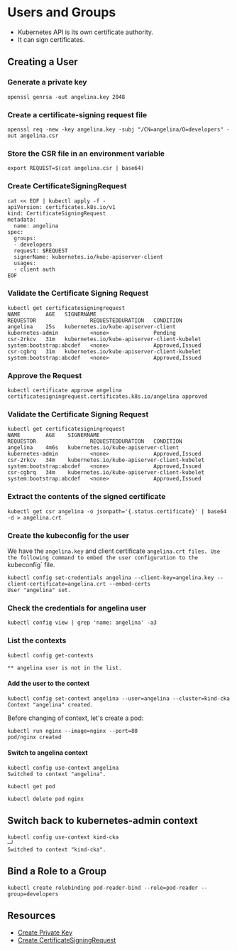 # Users and Groups

- Kubernetes API is its own certificate authority.
- It can sign certificates.

## Creating a User

### Generate a private key

```shell
openssl genrsa -out angelina.key 2048
```

### Create a certificate-signing request file

```shell
openssl req -new -key angelina.key -subj "/CN=angelina/O=developers" -out angelina.csr
```

### Store the CSR file in an environment variable

```shell
export REQUEST=$(cat angelina.csr | base64)
```

### Create CertificateSigningRequest

```shell
cat << EOF | kubectl apply -f -
apiVersion: certificates.k8s.io/v1
kind: CertificateSigningRequest
metadata:
  name: angelina
spec:
  groups:
  - developers
  request: $REQUEST
  signerName: kubernetes.io/kube-apiserver-client
  usages:
  - client auth
EOF
```

### Validate the Certificate Signing Request

```shell
kubectl get certificatesigningrequest
NAME        AGE   SIGNERNAME                                    REQUESTOR                 REQUESTEDDURATION   CONDITION
angelina    25s   kubernetes.io/kube-apiserver-client           kubernetes-admin          <none>              Pending
csr-2rkcv   31m   kubernetes.io/kube-apiserver-client-kubelet   system:bootstrap:abcdef   <none>              Approved,Issued
csr-cgbrq   31m   kubernetes.io/kube-apiserver-client-kubelet   system:bootstrap:abcdef   <none>              Approved,Issued
```

### Approve the Request

```shell
kubectl certificate approve angelina
certificatesigningrequest.certificates.k8s.io/angelina approved
```

### Validate the Certificate Signing Request

```shell
kubectl get certificatesigningrequest
NAME        AGE    SIGNERNAME                                    REQUESTOR                 REQUESTEDDURATION   CONDITION
angelina    4m6s   kubernetes.io/kube-apiserver-client           kubernetes-admin          <none>              Approved,Issued
csr-2rkcv   34m    kubernetes.io/kube-apiserver-client-kubelet   system:bootstrap:abcdef   <none>              Approved,Issued
csr-cgbrq   34m    kubernetes.io/kube-apiserver-client-kubelet   system:bootstrap:abcdef   <none>              Approved,Issued
```

### Extract the contents of the signed certificate

```shell
kubectl get csr angelina -o jsonpath='{.status.certificate}' | base64 -d > angelina.crt
```

### Create the kubeconfig for the user

We have the `angelina.key` and client certificate `angelina.crt files. Use the following command to embed the user configuration to the `kubeconfig` file.

```shell
kubectl config set-credentials angelina --client-key=angelina.key --client-certificate=angelina.crt --embed-certs
User "angelina" set.
```

### Check the credentials for angelina user

```shell
kubectl config view | grep 'name: angelina' -a3
```

### List the contexts

```shell
kubectl config get-contexts

** angelina user is not in the list.
```

#### Add the user to the context

```shell
kubectl config set-context angelina --user=angelina --cluster=kind-cka
Context "angelina" created.
```

Before changing of context, let's create a pod:

```shell
kubectl run nginx --image=nginx --port=80
pod/nginx created
```

#### Switch to angelina context

```shell
kubectl config use-context angelina
Switched to context "angelina".
```

```shell
kubectl get pod
```

```shell
kubectl delete pod nginx
```

## Switch back to kubernetes-admin context

```shell
kubectl config use-context kind-cka                                                                                                                                          ─╯
Switched to context "kind-cka".
```

## Bind a Role to a Group

```shell
kubectl create rolebinding pod-reader-bind --role=pod-reader --group=developers
```

## Resources

- [Create Private Key](https://kubernetes.io/docs/reference/access-authn-authz/certificate-signing-requests/#create-private-key)
- [Create CertificateSigningRequest](https://kubernetes.io/docs/reference/access-authn-authz/certificate-signing-requests/#create-certificatessigningrequest)
